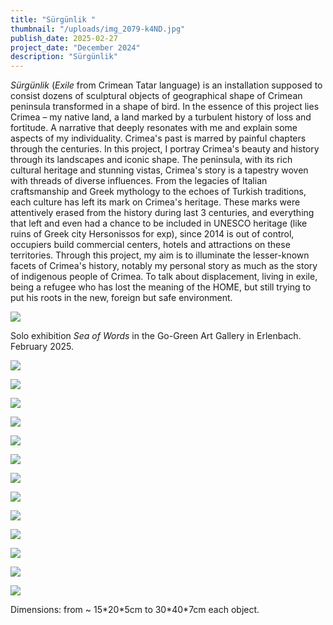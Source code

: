 ```yaml
---
title: "Sürgünlik "
thumbnail: "/uploads/img_2079-k4ND.jpg"
publish_date: 2025-02-27
project_date: "December 2024"
description: "Sürgünlik"
---
```


_Sürgünlik_ (_Exile_ from Crimean Tatar language) is an installation supposed to consist dozens of sculptural objects of geographical shape of Crimean peninsula transformed in a shape of bird. In the essence of this project lies Crimea – my native land, a land marked by a turbulent history of loss and fortitude. A narrative that deeply resonates with me and explain some aspects of my individuality. Crimea's past is marred by painful chapters through the centuries. In this project, I portray Crimea's beauty and history through its landscapes and iconic shape. The peninsula, with its rich cultural heritage and stunning vistas, Crimea's story is a tapestry woven with threads of diverse influences. From the legacies of Italian craftsmanship and Greek mythology to the echoes of Turkish traditions, each culture has left its mark on Crimea's heritage. These marks were attentively erased from the history during last 3 centuries, and everything that left and even had a chance to be included in UNESCO heritage (like ruins of Greek city Hersonissos for exp), since 2014 is out of control, occupiers build commercial centers, hotels and attractions on these territories. Through this project, my aim is to illuminate the lesser-known facets of Crimea's history, notably my personal story as much as the story of indigenous people of Crimea. To talk about displacement, living in exile, being a refugee who has lost the meaning of the HOME, but still trying to put his roots in the new, foreign but safe environment.

![](/uploads/img_08935-AzMz.jpg)

Solo exhibition _Sea of Words_ in the Go-Green Art Gallery in Erlenbach. February 2025.

![](/uploads/img_2079-k4ND.jpg)

![](/uploads/img_2078-U1Mj.jpg)

![](/uploads/surgunlikobjects-IzOT.jpg)

![](/uploads/img_2123-c1ND.jpg)

![](/uploads/img_2119-g1Mj.jpg)

![](/uploads/img_2077-YyMD.jpg)

![](/uploads/img_2102-A1MD.jpg)

![](/uploads/img_0909-c1OD.jpg)

![](/uploads/img_0907-QxNj.jpg)

![](/uploads/img_0905-k2ND.jpg)

![](/uploads/img_0903-gxND.jpg)

![](/uploads/img_0901-U1ND.jpg)

![](/uploads/img_0902-U5Mj.jpg)

Dimensions: from \~ 15\*20\*5cm to 30\*40\*7cm each object.
